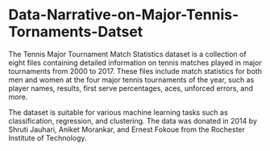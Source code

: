 # Data-Narrative-on-Major-Tennis-Tornaments-Datset

The Tennis Major Tournament Match Statistics dataset
is a collection of eight files containing detailed information on tennis matches played in major tournaments from 2000 to 2017. These files include match statistics for both men and women at the four major tennis tournaments of the year, such as player names, results, first serve percentages, aces, unforced errors, and more. 

The dataset is suitable for various machine learning tasks such as classification, regression, and clustering. The data was donated in 2014 by Shruti Jauhari, Aniket Morankar, and Ernest Fokoue from the Rochester Institute of Technology.
